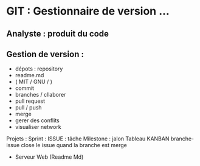 # GIT : Gestionnaire de version ... 
## Analyste : produit du code 
## Gestion de version  : 
- dépots : repository
- readme.md
- ( MIT / GNU / )
- commit 
- branches / cllaborer 
- pull request
- pull / push
- merge
- gerer des conflits
- visualiser network
 
Projets : 
Sprint : 
ISSUE : tâche
Milestone : jalon
Tableau KANBAN
branche-issue
close le issue quand la branche est merge
 
- Serveur Web (Readme Md)
